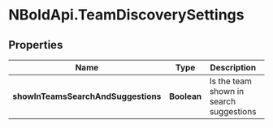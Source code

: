 # NBoldApi.TeamDiscoverySettings

## Properties

Name | Type | Description | Notes
------------ | ------------- | ------------- | -------------
**showInTeamsSearchAndSuggestions** | **Boolean** | Is the team shown in search suggestions | [optional] 


